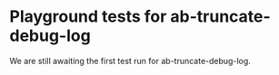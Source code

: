 # Playground tests for ab-truncate-debug-log
We are still awaiting the first test run for ab-truncate-debug-log.
